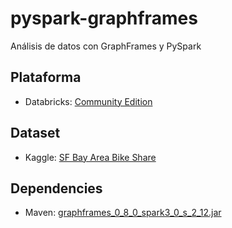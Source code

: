 # pyspark-graphframes
Análisis de datos con GraphFrames y PySpark

Plataforma
----------
- Databricks: [Community Edition](https://community.cloud.databricks.com/login.html)

Dataset
-------
- Kaggle: [SF Bay Area Bike Share](https://www.kaggle.com/benhamner/sf-bay-area-bike-share)

Dependencies
---------
- Maven: [graphframes_0_8_0_spark3_0_s_2_12.jar](https://mvnrepository.com/artifact/graphframes/graphframes/0.8.0-spark3.0-s_2.12)
